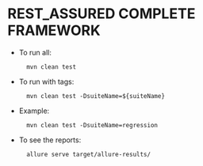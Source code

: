 # REST_ASSURED COMPLETE FRAMEWORK

* To run all:

        mvn clean test

* To run with tags:

        mvn clean test -DsuiteName=${suiteName}

* Example:

        mvn clean test -DsuiteName=regression

* To see the reports:

        allure serve target/allure-results/
